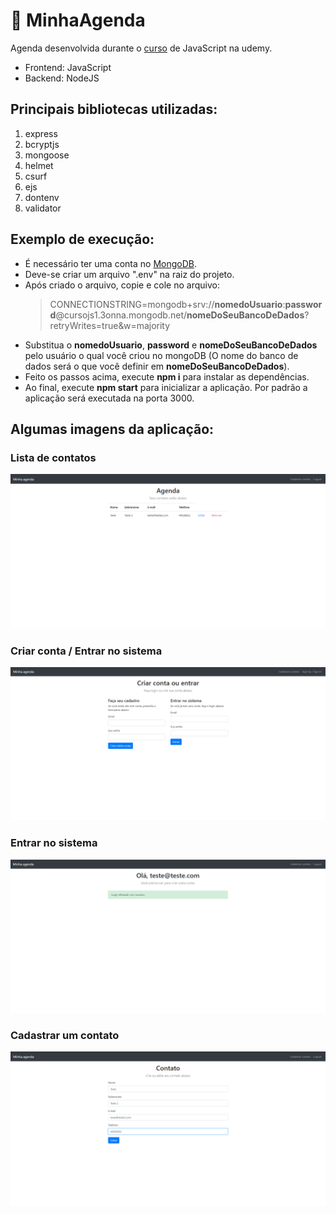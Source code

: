 # 📖 MinhaAgenda
Agenda desenvolvida durante o [curso](https://www.udemy.com/course/curso-de-javascript-moderno-do-basico-ao-avancado) de JavaScript na udemy.

 - Frontend: JavaScript
 - Backend: NodeJS

## Principais bibliotecas utilizadas:
1. express
2. bcryptjs
3. mongoose
4. helmet
5. csurf
6. ejs
7. dontenv
8. validator

## Exemplo de execução:
- É necessário ter uma conta no [MongoDB](https://www.mongodb.com/).
- Deve-se criar um arquivo ".env" na raiz do projeto.
- Após criado o arquivo, copie e cole no arquivo:
   > CONNECTIONSTRING=mongodb+srv://**nomedoUsuario**:**password**@cursojs1.3onna.mongodb.net/**nomeDoSeuBancoDeDados**?retryWrites=true&w=majority
- Substitua o **nomedoUsuario**, **password** e **nomeDoSeuBancoDeDados** pelo usuário o qual você criou no mongoDB (O nome do banco de dados será o que você definir em **nomeDoSeuBancoDeDados**).
- Feito os passos acima, execute **npm i** para instalar as dependências.
- Ao final, execute **npm start** para inicializar a aplicação. Por padrão a aplicação será executada na porta 3000.

## Algumas imagens da aplicação:
### Lista de contatos
![Contatos](./img/contatos.png)

### Criar conta / Entrar no sistema
![Contatos](./img/loginlogout.png)

### Entrar no sistema
![Contatos](./img/loginsuccess.png)

### Cadastrar um contato
![Contatos](./img/cadastroContato.png)